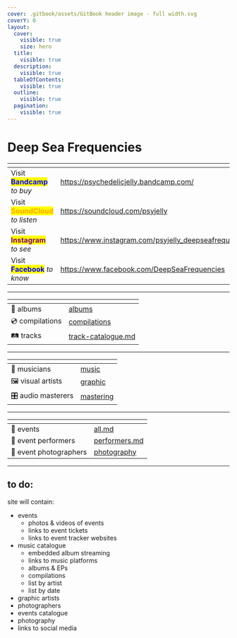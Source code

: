 ```yaml
---
cover: .gitbook/assets/GitBook header image - full width.svg
coverY: 0
layout:
  cover:
    visible: true
    size: hero
  title:
    visible: true
  description:
    visible: true
  tableOfContents:
    visible: true
  outline:
    visible: true
  pagination:
    visible: true
---
```


# Deep Sea Frequencies

<table data-card-size="large" data-view="cards"><thead><tr><th></th><th data-hidden data-card-target data-type="content-ref"></th></tr></thead><tbody><tr><td>Visit <mark style="color:blue;"><strong>Bandcamp</strong></mark> <em>to buy</em></td><td><a href="https://psychedelicjelly.bandcamp.com/">https://psychedelicjelly.bandcamp.com/</a></td></tr><tr><td>Visit <mark style="color:orange;"><strong>SoundCloud</strong></mark> <em>to listen</em></td><td><a href="https://soundcloud.com/psyjelly">https://soundcloud.com/psyjelly</a></td></tr><tr><td>Visit <mark style="color:purple;"><strong>Instagram</strong></mark> <em>to see</em></td><td><a href="https://www.instagram.com/psyjelly_deepseafrequencies/">https://www.instagram.com/psyjelly_deepseafrequencies/</a></td></tr><tr><td>Visit <mark style="color:blue;"><strong>Facebook</strong></mark> <em>to know</em></td><td><a href="https://www.facebook.com/DeepSeaFrequencies">https://www.facebook.com/DeepSeaFrequencies</a></td></tr></tbody></table>

***

<table data-view="cards"><thead><tr><th></th><th data-hidden data-card-target data-type="content-ref"></th></tr></thead><tbody><tr><td>💽 albums</td><td><a href="music/albums/">albums</a></td></tr><tr><td>💿 compilations</td><td><a href="music/compilations/">compilations</a></td></tr><tr><td>🛤️ tracks</td><td><a href="music/track-catalogue.md">track-catalogue.md</a></td></tr></tbody></table>

***

<table data-view="cards"><thead><tr><th></th><th data-hidden data-card-target data-type="content-ref"></th></tr></thead><tbody><tr><td>🎼 musicians</td><td><a href="artists/music/">music</a></td></tr><tr><td>🖼️ visual artists</td><td><a href="artists/graphic/">graphic</a></td></tr><tr><td>🎛️ audio masterers</td><td><a href="artists/mastering/">mastering</a></td></tr></tbody></table>

***

<table data-view="cards"><thead><tr><th></th><th data-hidden data-card-target data-type="content-ref"></th></tr></thead><tbody><tr><td>📅 events</td><td><a href="events/all.md">all.md</a></td></tr><tr><td>🤹 event performers</td><td><a href="events/performers.md">performers.md</a></td></tr><tr><td>📸 event photographers</td><td><a href="events/photography/">photography</a></td></tr></tbody></table>

***

## to do:

site will contain:

* events
  * photos & videos of events
  * links to event tickets
  * links to event tracker websites
* music catalogue
  * embedded album streaming
  * links to music platforms
  * albums & EPs
  * compilations
  * list by artist
  * list by date
* graphic artists
* photographers
* events catalogue
* photography
* links to social media

